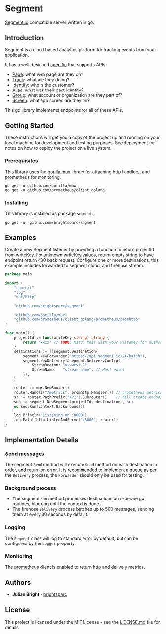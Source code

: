 # Segment

[Segment.io](https://segment.com/) compatible server written in go.

## Introduction

Segment is a cloud based analytics platform for tracking events from your application.  

It has a well designed [specific](https://segment.com/docs/spec/) that supports APIs:
* [Page](https://segment.com/docs/spec/page/): what web page are they on?
* [Track](https://segment.com/docs/spec/track/): what are they doing?
* [Identify](https://segment.com/docs/spec/identify/): who is the customer?
* [Alias](https://segment.com/docs/spec/alias/): what was their past identity?
* [Group](https://segment.com/docs/spec/group/): what account or organization are they part of?
* [Screen](https://segment.com/docs/spec/screen/): what app screen are they on?

This go library implements endpoints for all of these APIs.

## Getting Started

These instructions will get you a copy of the project up and running on your local machine for development and testing purposes. See deployment for notes on how to deploy the project on a live system.

### Prerequisites

This library uses the [gorilla mux](https://github.com/gorilla/mux) library for attaching http handlers, and prometheus for monitoring.

```
go get -u github.com/gorilla/mux
go get -u github.com/prometheus/client_golang
```

### Installing

This library is installed as package `segment`.

```
go get -u  github.com/brightsparc/segment
```

## Examples

Create a new Segment listener by providing a function to return projectId from writeKey.  For unknown writeKey values, return empty string to have endpoint return 400 back request. Configure one or more destinations, this example includes forwarded to segment cloud, and firehose stream.

```go
package main

import (
	"context"
	"log"
	"net/http"

	"github.com/brightsparc/segment"

	"github.com/gorilla/mux"
	"github.com/prometheus/client_golang/prometheus/promhttp"
)

func main() {
	projectId := func(writeKey string) string {
		return "xxxx" // TODO: Match this with your writeKey for authorisation
	}
	destinations := []segment.Destination{
		segment.NewForwarder("https://api.segment.io/v1/batch"),
		segment.NewDelivery(&segment.DeliveryConfig{
			StreamRegion: "us-west-2",
			StreamName:   "stream-name", // Must exist
		}),
	}

	router := mux.NewRouter()
	router.Handle("/metrics", promhttp.Handler()) // prometheus metrics endpoint
	sr := router.PathPrefix("/v1").Subrouter()    // Will create endpoints /v1/batch etc
	seg := segment.NewSegment(projectId, destinations, sr)
	go seg.Run(context.Background())

	log.Println("Listening on :8000")
	log.Fatal(http.ListenAndServe(":8000", router))
}
```

## Implementation Details

### Send messages

The segment `Send` method will execute `Send` method on each destination in order, and return on error.  It is recommended to implement a queue as per the `Delivery` process, the `Forwarder` should only be used for testing.

### Background process

* The segment `Run` method processes destinations on seperate go routines, blocking until the context is done.
* The firehose `Delivery` process batches up to 500 messages, sending them at every 30 seconds by default.

### Logging

The `Segment` class will log to standard error by default, but can be configured by the `Logger` property.

### Monitoring

The [prometheus](https://github.com/prometheus/client_golang) client is enabled to return http and delivery metrics.  

## Authors

* **Julian Bright** - [brightsparc](https://github.com/brightsparc/)

## License

This project is licensed under the MIT License - see the [LICENSE.md](LICENSE.md) file for details
